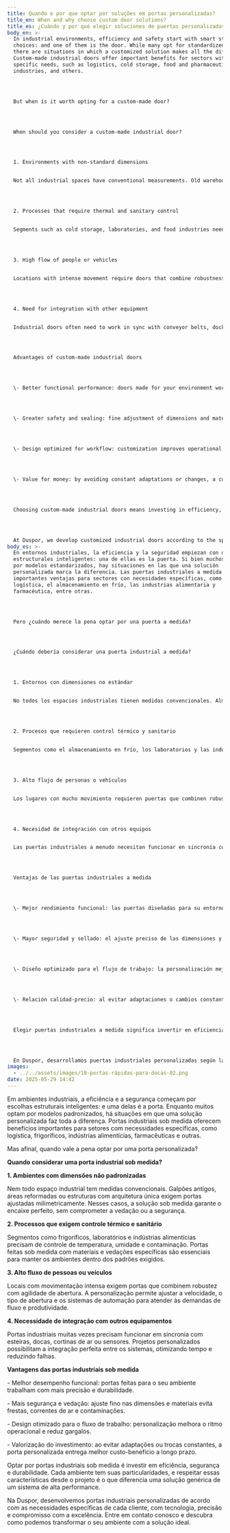 ```yaml
---
title: Quando e por que optar por soluções em portas personalizadas?
title_en: When and why choose custom door solutions?
title_es: ¿Cuándo y por qué elegir soluciones de puertas personalizadas?
body_en: >-
  In industrial environments, efficiency and safety start with smart structural
  choices: and one of them is the door. While many opt for standardized models,
  there are situations in which a customized solution makes all the difference.
  Custom-made industrial doors offer important benefits for sectors with
  specific needs, such as logistics, cold storage, food and pharmaceutical
  industries, and others.




  But when is it worth opting for a custom-made door?




  When should you consider a custom-made industrial door?




  1. Environments with non-standard dimensions


  Not all industrial spaces have conventional measurements. Old warehouses, renovated areas, or structures with unique architecture require doors that are adjusted to the millimeter. In these cases, a custom-made solution ensures a perfect fit, without compromising sealing or safety.




  2. Processes that require thermal and sanitary control


  Segments such as cold storage, laboratories, and food industries need temperature, humidity, and contamination control. Custom-made doors with specific materials and seals are essential to keep environments within the required standards.




  3. High flow of people or vehicles


  Locations with intense movement require doors that combine robustness with agility in opening. Customization allows for adjustment of speed, type of opening and automation systems to meet flow and productivity demands.




  4. Need for integration with other equipment


  Industrial doors often need to work in sync with conveyor belts, docks, air curtains or sensors. Customized designs enable seamless integration between systems, optimizing time and reducing failures.




  Advantages of custom-made industrial doors




  \- Better functional performance: doors made for your environment work with greater precision and durability.




  \- Greater safety and sealing: fine adjustment of dimensions and materials prevents gaps, drafts and contamination.




  \- Design optimized for workflow: customization improves operational rhythm and reduces bottlenecks.




  \- Value for money: by avoiding constant adaptations or changes, a customized door delivers better cost-benefit in the long term.




  Choosing custom-made industrial doors means investing in efficiency, safety and durability. Each environment has its own particularities, and respecting these characteristics from the design stage is what differentiates a generic solution from a high-performance system.




  At Duspor, we develop customized industrial doors according to the specific needs of each client, with technology, precision and a commitment to excellence. Contact us and find out how we can transform your environment with the ideal solution.
body_es: >-
  En entornos industriales, la eficiencia y la seguridad empiezan con decisiones
  estructurales inteligentes: una de ellas es la puerta. Si bien muchos optan
  por modelos estandarizados, hay situaciones en las que una solución
  personalizada marca la diferencia. Las puertas industriales a medida ofrecen
  importantes ventajas para sectores con necesidades específicas, como la
  logística, el almacenamiento en frío, las industrias alimentaria y
  farmacéutica, entre otras.




  Pero ¿cuándo merece la pena optar por una puerta a medida?




  ¿Cuándo debería considerar una puerta industrial a medida?




  1. Entornos con dimensiones no estándar


  No todos los espacios industriales tienen medidas convencionales. Almacenes antiguos, áreas renovadas o estructuras con una arquitectura singular requieren puertas ajustadas al milímetro. En estos casos, una solución a medida garantiza un ajuste perfecto, sin comprometer la estanqueidad ni la seguridad.




  2. Procesos que requieren control térmico y sanitario


  Segmentos como el almacenamiento en frío, los laboratorios y las industrias alimentarias necesitan control de temperatura, humedad y contaminación. Las puertas a medida con materiales y sellos específicos son esenciales para mantener los entornos dentro de los estándares requeridos.




  3. Alto flujo de personas o vehículos


  Los lugares con mucho movimiento requieren puertas que combinen robustez y agilidad en la apertura. La personalización permite ajustar la velocidad, el tipo de apertura y los sistemas de automatización para satisfacer las demandas de flujo y productividad.




  4. Necesidad de integración con otros equipos


  Las puertas industriales a menudo necesitan funcionar en sincronía con cintas transportadoras, muelles, cortinas de aire o sensores. Los diseños personalizados permiten una integración perfecta entre sistemas, optimizando el tiempo y reduciendo los fallos.




  Ventajas de las puertas industriales a medida




  \- Mejor rendimiento funcional: las puertas diseñadas para su entorno funcionan con mayor precisión y durabilidad.




  \- Mayor seguridad y sellado: el ajuste preciso de las dimensiones y los materiales evita huecos, corrientes de aire y contaminación.




  \- Diseño optimizado para el flujo de trabajo: la personalización mejora el ritmo operativo y reduce los cuellos de botella.




  \- Relación calidad-precio: al evitar adaptaciones o cambios constantes, una puerta a medida ofrece una mejor relación calidad-precio a largo plazo.




  Elegir puertas industriales a medida significa invertir en eficiencia, seguridad y durabilidad. Cada entorno tiene sus propias particularidades, y respetar estas características desde la fase de diseño es lo que diferencia una solución genérica de un sistema de alto rendimiento.




  En Duspor, desarrollamos puertas industriales personalizadas según las necesidades específicas de cada cliente, con tecnología, precisión y un compromiso con la excelencia. Contáctenos y descubra cómo podemos transformar su entorno con la solución ideal.
images:
  - ../../assets/images/10-portas-rápidas-para-docas-02.png
date: 2025-05-29 14:42
---
```

Em ambientes industriais, a eficiência e a segurança começam por escolhas estruturais inteligentes: e uma delas é a porta. Enquanto muitos optam por modelos padronizados, há situações em que uma solução personalizada faz toda a diferença. Portas industriais sob medida oferecem benefícios importantes para setores com necessidades específicas, como logística, frigoríficos, indústrias alimentícias, farmacêuticas e outras.

Mas afinal, quando vale a pena optar por uma porta personalizada? 

**Quando considerar uma porta industrial sob medida?**

**1. Ambientes com dimensões não padronizadas**

Nem todo espaço industrial tem medidas convencionais. Galpões antigos, áreas reformadas ou estruturas com arquitetura única exigem portas ajustadas milimetricamente. Nesses casos, a solução sob medida garante o encaixe perfeito, sem comprometer a vedação ou a segurança.

**2. Processos que exigem controle térmico e sanitário**

Segmentos como frigoríficos, laboratórios e indústrias alimentícias precisam de controle de temperatura, umidade e contaminação. Portas feitas sob medida com materiais e vedações específicas são essenciais para manter os ambientes dentro dos padrões exigidos.

**3. Alto fluxo de pessoas ou veículos**

Locais com movimentação intensa exigem portas que combinem robustez com agilidade de abertura. A personalização permite ajustar a velocidade, o tipo de abertura e os sistemas de automação para atender às demandas de fluxo e produtividade.

**4. Necessidade de integração com outros equipamentos**

Portas industriais muitas vezes precisam funcionar em sincronia com esteiras, docas, cortinas de ar ou sensores. Projetos personalizados possibilitam a integração perfeita entre os sistemas, otimizando tempo e reduzindo falhas.

**Vantagens das portas industriais sob medida**

\- Melhor desempenho funcional: portas feitas para o seu ambiente trabalham com mais precisão e durabilidade.

\- Mais segurança e vedação: ajuste fino nas dimensões e materiais evita frestas, correntes de ar e contaminações.

\- Design otimizado para o fluxo de trabalho: personalização melhora o ritmo operacional e reduz gargalos.

\- Valorização do investimento: ao evitar adaptações ou trocas constantes, a porta personalizada entrega melhor custo-benefício a longo prazo.

Optar por portas industriais sob medida é investir em eficiência, segurança e durabilidade. Cada ambiente tem suas particularidades, e respeitar essas características desde o projeto é o que diferencia uma solução genérica de um sistema de alta performance.

Na Duspor, desenvolvemos portas industriais personalizadas de acordo com as necessidades específicas de cada cliente, com tecnologia, precisão e compromisso com a excelência. Entre em contato conosco e descubra como podemos transformar o seu ambiente com a solução ideal.
